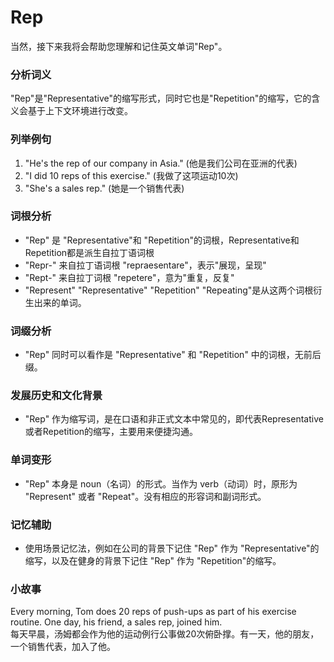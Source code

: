 # Rep

当然，接下来我将会帮助您理解和记住英文单词"Rep"。

  

### 分析词义

  

"Rep"是"Representative"的缩写形式，同时它也是"Repetition"的缩写，它的含义会基于上下文环境进行改变。

  

### 列举例句

  

1.  "He's the rep of our company in Asia." (他是我们公司在亚洲的代表)
2.  "I did 10 reps of this exercise." (我做了这项运动10次)
3.  "She's a sales rep." (她是一个销售代表)

  

### 词根分析

  

*   "Rep" 是 "Representative"和 "Repetition"的词根，Representative和Repetition都是派生自拉丁语词根
*   "Repr-" 来自拉丁语词根 "repraesentare"，表示"展现，呈现"
*   "Rept-" 来自拉丁词根 "repetere"，意为"重复，反复"
*   "Represent" "Representative" "Repetition" "Repeating"是从这两个词根衍生出来的单词。

  

### 词缀分析

  

*   "Rep" 同时可以看作是 "Representative" 和 "Repetition" 中的词根，无前后缀。

  

### 发展历史和文化背景

  

*   "Rep" 作为缩写词，是在口语和非正式文本中常见的，即代表Representative或者Repetition的缩写，主要用来便捷沟通。

  

### 单词变形

  

*   "Rep" 本身是 noun（名词）的形式。当作为 verb（动词）时，原形为 "Represent" 或者 "Repeat"。没有相应的形容词和副词形式。

  

### 记忆辅助

  

*   使用场景记忆法，例如在公司的背景下记住 "Rep" 作为 "Representative"的缩写，以及在健身的背景下记住 "Rep" 作为 "Repetition"的缩写。

  

### 小故事

  

Every morning, Tom does 20 reps of push-ups as part of his exercise routine. One day, his friend, a sales rep, joined him.  
每天早晨，汤姆都会作为他的运动例行公事做20次俯卧撑。有一天，他的朋友，一个销售代表，加入了他。
